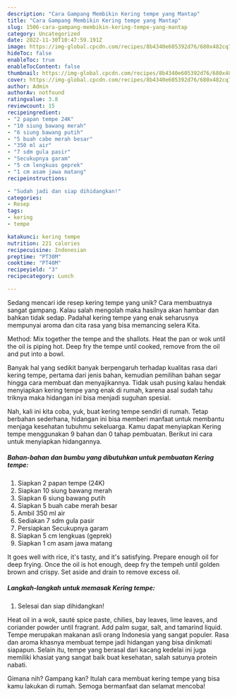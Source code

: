 ```yaml
---
description: "Cara Gampang Membikin Kering tempe yang Mantap"
title: "Cara Gampang Membikin Kering tempe yang Mantap"
slug: 1506-cara-gampang-membikin-kering-tempe-yang-mantap
category: Uncategorized
date: 2022-11-30T10:47:59.191Z
image: https://img-global.cpcdn.com/recipes/8b4340e605392d76/680x482cq70/kering-tempe-foto-resep-utama.jpg
hideToc: false
enableToc: true
enableTocContent: false
thumbnail: https://img-global.cpcdn.com/recipes/8b4340e605392d76/680x482cq70/kering-tempe-foto-resep-utama.jpg
cover: https://img-global.cpcdn.com/recipes/8b4340e605392d76/680x482cq70/kering-tempe-foto-resep-utama.jpg
author: Admin
authorAv: notfound
ratingvalue: 3.8
reviewcount: 15
recipeingredient:
- "2 papan tempe 24K"
- "10 siung bawang merah"
- "6 siung bawang putih"
- "5 buah cabe merah besar"
- "350 ml air"
- "7 sdm gula pasir"
- "Secukupnya garam"
- "5 cm lengkuas geprek"
- "1 cm asam jawa matang"
recipeinstructions:

- "Sudah jadi dan siap dihidangkan!"
categories:
- Resep
tags:
- kering
- tempe

katakunci: kering tempe 
nutrition: 221 calories
recipecuisine: Indonesian
preptime: "PT30M"
cooktime: "PT40M"
recipeyield: "3"
recipecategory: Lunch

---
```





Sedang mencari ide resep kering tempe yang unik? Cara membuatnya sangat gampang. Kalau salah mengolah maka hasilnya akan hambar dan bahkan tidak sedap. Padahal kering tempe yang enak seharusnya mempunyai aroma dan cita rasa yang bisa memancing selera Kita.





Method: Mix together the tempe and the shallots. Heat the pan or wok until the oil is piping hot. Deep fry the tempe until cooked, remove from the oil and put into a bowl.

Banyak hal yang sedikit banyak berpengaruh terhadap kualitas rasa dari kering tempe, pertama dari jenis bahan, kemudian pemilihan bahan segar hingga cara membuat dan menyajikannya. Tidak usah pusing kalau hendak menyiapkan kering tempe yang enak di rumah, karena asal sudah tahu triknya maka hidangan ini bisa menjadi suguhan spesial.






Nah, kali ini kita coba, yuk, buat kering tempe sendiri di rumah. Tetap berbahan sederhana, hidangan ini bisa memberi manfaat untuk membantu menjaga kesehatan tubuhmu sekeluarga. Kamu dapat menyiapkan Kering tempe menggunakan 9 bahan dan 0 tahap pembuatan. Berikut ini cara untuk menyiapkan hidangannya.

<!--inarticleads1-->

##### Bahan-bahan dan bumbu yang dibutuhkan untuk pembuatan Kering tempe:

1. Siapkan 2 papan tempe (24K)
1. Siapkan 10 siung bawang merah
1. Siapkan 6 siung bawang putih
1. Siapkan 5 buah cabe merah besar
1. Ambil 350 ml air
1. Sediakan 7 sdm gula pasir
1. Persiapkan Secukupnya garam
1. Siapkan 5 cm lengkuas (geprek)
1. Siapkan 1 cm asam jawa matang


It goes well with rice, it&#39;s tasty, and it&#39;s satisfying. Prepare enough oil for deep frying. Once the oil is hot enough, deep fry the tempeh until golden brown and crispy. Set aside and drain to remove excess oil. 

<!--inarticleads2-->

##### Langkah-langkah untuk memasak Kering tempe:


1. Selesai dan siap dihidangkan!

Heat oil in a wok, sauté spice paste, chilies, bay leaves, lime leaves, and coriander powder until fragrant. Add palm sugar, salt, and tamarind liquid. Tempe merupakan makanan asli orang Indonesia yang sangat populer. Rasa dan aroma khasnya membuat tempe jadi hidangan yang bisa dinikmati siapapun. Selain itu, tempe yang berasal dari kacang kedelai ini juga memiliki khasiat yang sangat baik buat kesehatan, salah satunya protein nabati. 

Gimana nih? Gampang kan? Itulah cara membuat kering tempe yang bisa kamu lakukan di rumah. Semoga bermanfaat dan selamat mencoba!
